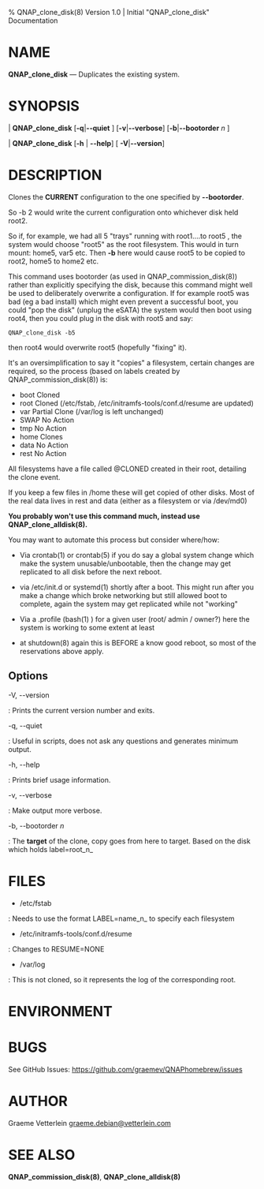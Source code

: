 % QNAP\_clone\_disk(8) Version 1.0 | Initial "QNAP\_clone\_disk" Documentation

NAME
====

**QNAP\_clone\_disk** — Duplicates the existing system.

SYNOPSIS
========

| **QNAP\_clone\_disk**
	\[**-q**|**--quiet** ] 
	\[**-v**|**--verbose**] 
	\[**-b**|**--bootorder** _n_ \] 

| **QNAP\_clone\_disk** \[**-h** | **--help**\] \[ **-V**|**--version**]

DESCRIPTION
===========

Clones the **CURRENT** configuration to the one specified by **--bootorder**. 

So -b 2 would write the current configuration onto whichever disk held root2.

So if, for example, we had all 5 "trays" running with root1....to root5 , the
system would choose "root5" as the root filesystem. This would in turn mount:
home5, var5 etc. Then **-b** here would cause root5 to be copied to root2, home5 to
home2 etc.

This command uses bootorder (as used in QNAP\_commission\_disk(8)) rather than
explicitly specifying the disk, because this command might well be used to
deliberately overwrite a configuration. If for example root5 was bad (eg a bad
install) which might even prevent a successful boot, you could "pop the disk"
(unplug the eSATA) the system would then boot using root4, then you could plug
in the disk with root5 and say:

	QNAP_clone_disk -b5 
	
then root4 would overwrite root5 (hopefully "fixing" it).

It's an oversimplification to say it "copies" a filesystem, certain changes are
required, so the process (based on labels created by QNAP\_commission\_disk(8)) is:


  * boot Cloned
  * root Cloned  (/etc/fstab, /etc/initramfs-tools/conf.d/resume are updated) 
  * var  Partial Clone (/var/log is left unchanged)
  * SWAP No Action
  * tmp  No Action
  * home Clones
  * data No Action
  * rest No Action

All filesystems have a file called @CLONED created in their root, detailing the clone event. 

If you keep a few files in /home these will get copied of other disks. Most of the real data lives in
rest and data (either as a filesystem or via /dev/md0)

 **You probably won't use this command much, instead use QNAP\_clone\_alldisk(8).**

You may want to
automate this process but consider where/how:

* Via crontab(1) or crontab(5) if you do say a global system change which make
  the system unusable/unbootable, then the change may get replicated to all
  disk before the next reboot.
  
* via /etc/init.d or systemd(1) shortly after a boot. This might run after you make a change which broke
  networking but still allowed boot to complete, again the system may get replicated while not "working"
  
* Via a .profile (bash(1) ) for a given user (root/ admin / owner?) here the system is working to some
  extent at least
  
* at shutdown(8) again this is BEFORE a know good reboot, so most of the reservations above apply.




Options
-------

-V, --version

:   Prints the current version number and exits.

-q, --quiet

:   Useful in scripts, does not ask any questions and generates minimum output.

-h, --help

:   Prints brief usage information.

-v, --verbose

:   Make output more verbose. 

-b, --bootorder _n_

:   The **target** of the clone, copy goes from here to target. Based on the disk which holds label=root_n_


FILES
=====

* /etc/fstab

:   Needs to use the format LABEL=name_n_ to specify each filesystem

* /etc/initramfs-tools/conf.d/resume 

:   Changes to  RESUME=NONE

* /var/log

: This is not cloned, so it represents the log of the corresponding root.


ENVIRONMENT
===========

BUGS
====

See GitHub Issues: https://github.com/graemev/QNAPhomebrew/issues

AUTHOR
======

Graeme Vetterlein <graeme.debian@vetterlein.com>

SEE ALSO
========

**QNAP\_commission\_disk(8)**, **QNAP\_clone\_alldisk(8)**

